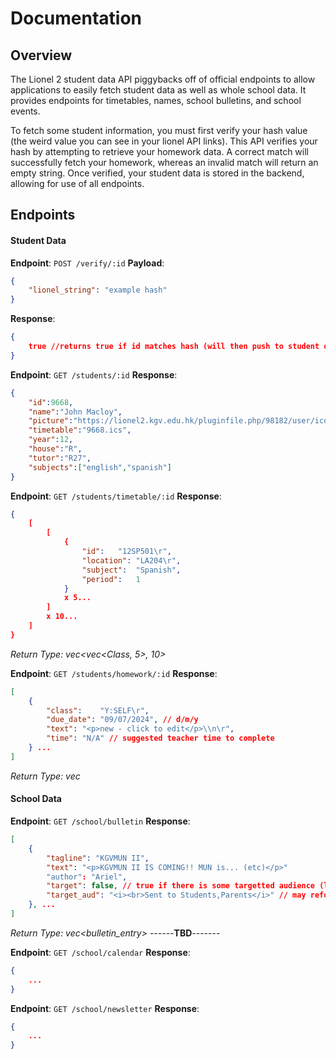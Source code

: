 # Documentation

## Overview

The Lionel 2 student data API piggybacks off of official endpoints to allow applications to easily fetch student data as well as whole school data. It provides endpoints for timetables, names, school bulletins, and school events.

To fetch some student information, you must first verify your hash value (the weird value you can see in your lionel API links). This API verifies your hash by attempting to retrieve your homework data. A correct match will successfully fetch your homework, whereas an invalid match will return an empty string. Once verified, your student data is stored in the backend, allowing for use of all endpoints.


## Endpoints

#### Student Data

**Endpoint**: `POST /verify/:id`
**Payload**:
```json
{
    "lionel_string": "example hash"
}
```
**Response**:
```json
{
    true //returns true if id matches hash (will then push to student data), false otherwise
}
```

**Endpoint**: `GET /students/:id`
**Response**:
```json
{
    "id":9668, 
    "name":"John Macloy",
    "picture":"https://lionel2.kgv.edu.hk/pluginfile.php/98182/user/icon/esfessential2/f3?rev=1",
    "timetable":"9668.ics",
    "year":12,
    "house":"R",
    "tutor":"R27",
    "subjects":["english","spanish"]
}
```


**Endpoint**: `GET /students/timetable/:id`
**Response**:
```json
{
    [
        [
            {
                "id":	"12SP501\r",
                "location":	"LA204\r",
                "subject":	"Spanish",
                "period":	1
            }
            x 5...
        ]
        x 10...
    ]
}
```
*Return Type: vec<vec<Class, 5>, 10>*

**Endpoint**: `GET /students/homework/:id`
**Response**:
```json
[
    {
        "class":	"Y:SELF\r",
        "due_date":	"09/07/2024", // d/m/y
        "text":	"<p>new - click to edit</p>\\n\r",
        "time":	"N/A" // suggested teacher time to complete
    } ...
]
```
*Return Type: vec<entry>*




#### School Data


**Endpoint**: `GET /school/bulletin`
**Response**:
```json
[
    {
        "tagline": "KGVMUN II",
        "text": "<p>KGVMUN II IS COMING!! MUN is... (etc)</p>"
        "author": "Ariel",
        "target": false, // true if there is some targetted audience (like rowell or smth)
        "target_aud": "<i><br>Sent to Students,Parents</i>" // may reformat this later (ceebs)
    }, ...
]
```
*Return Type: vec<bulletin_entry>*
------**TBD**-------


**Endpoint**: `GET /school/calendar`
**Response**:
```json
{
    ...
}
```


**Endpoint**: `GET /school/newsletter`
**Response**:
```json
{
    ...
}
```

